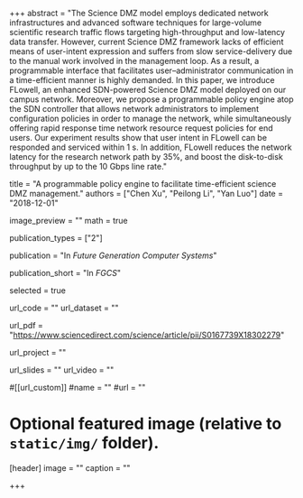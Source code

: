 +++
abstract = "The Science DMZ model employs dedicated network infrastructures and advanced software techniques for large-volume scientific research traffic flows targeting high-throughput and low-latency data transfer. However, current Science DMZ framework lacks of efficient means of user-intent expression and suffers from slow service-delivery due to the manual work involved in the management loop. As a result, a programmable interface that facilitates user–administrator communication in a time-efficient manner is highly demanded. In this paper, we introduce FLowell, an enhanced SDN-powered Science DMZ model deployed on our campus network. Moreover, we propose a programmable policy engine atop the SDN controller that allows network administrators to implement configuration policies in order to manage the network, while simultaneously offering rapid response time network resource request policies for end users. Our experiment results show that user intent in FLowell can be responded and serviced within 1 s. In addition, FLowell reduces the network latency for the research network path by 35%, and boost the disk-to-disk throughput by up to the 10 Gbps line rate."

title = "A programmable policy engine to facilitate time-efficient science DMZ management."
authors = ["Chen Xu", "Peilong Li", "Yan Luo"]
date = "2018-12-01"

image_preview = ""
math = true

publication_types = ["2"]

publication = "In *Future Generation Computer Systems*"

publication_short = "In *FGCS*"

selected = true

url_code = ""
url_dataset = ""

url_pdf = "https://www.sciencedirect.com/science/article/pii/S0167739X18302279"

url_project = ""

url_slides = ""
url_video = ""

#[[url_custom]]
#name = ""
#url = ""

# Optional featured image (relative to `static/img/` folder).
[header]
image = ""
caption = ""

+++
